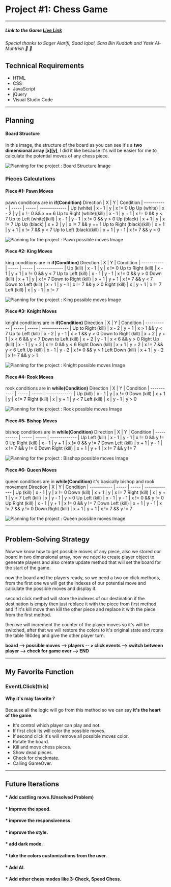 # Project #1:  Chess Game

---

##### Link to the Game [Live Link](https://pages.git.generalassemb.ly/x3bodee/Unit_1_Project/)

######  Special thanks to Sager Alarifi, Saad Iqbal, Sara Bin Kuddah and Yasir Al-Muhtrish :sparkling_heart: :sparkling_heart:





## Technical Requirements

- HTML
- CSS
- JavaScript
- jQuery
- Visual Studio Code

---

## Planning 

#### Board Structure

In this image, the structure of the board as you can see it's a **two dimensional array [x][y]**, I did it like because it's will be easier for me to calculate the potential moves of any chess piece.

![Planning for the project : Board Structure Image](/images/board.PNG)

### Pieces Calculations

#### Piece #1: Pawn Moves

pawn conditions are in **if(Condition)** 
Direction   |   X   |   Y   |   Condition   | 
----------- | ----- | ----- | ------------- |
Up (white) | x - 1 | y | x != 0
Up Up (white) | x - 2 | y | x != 0 && x == 6
Up to Right (white)(kill) | x - 1 | y + 1 | x != 0 && y < 7
Up to Left (white)(kill) | x - 1 | y - 1 | x != 0 && y > 0
Up (black) | x + 1 | y | x != 7 
Up Up (black) | x + 2 | y | x != 7 && y == 1
Up to Right (black)(kill) | x + 1 | y + 1 | x != 7 && y < 7
Up to Left (black)(kill) | x + 1 | y - 1 | x != 7 && y > 0

![Planning for the project : Pawn possible moves Image](/images/pawn.PNG)


#### Piece #2: King Moves

king conditions are in **if(Condition)** 
Direction   |   X   |   Y   |   Condition   | 
----------- | ----- | ----- | ------------- |
Up (kill) | x - 1 | y | x != 0
Up to Right (kill) | x - 1 | y + 1 | x != 0 && y < 7
Up to Left (kill) | x - 1 | y - 1 | x != 0 && y > 0
Down (kill) | x + 1 | y | x != 7
Down to Right (kill) | x + 1 | y + 1 | x != 7 && y < 7
Down to Left (kill) | x + 1 | y - 1 | x != 7 && y > 0
Right (kill) | x | y + 1 | x != 7
Left (kill) | x | y - 1 | x != 7

![Planning for the project : King possible moves Image](/images/king.PNG)


#### Piece #3: Knight Moves

knight conditions are in **if(Condition)** 
Direction   |   X   |   Y   |   Condition   | 
----------- | ----- | ----- | ------------- |
Up to Right (kill) | x - 2 | y + 1 | x > 1 && y < 7
Up to Left (kill) | x - 2 | y - 1 | x > 1 && y > 0
Down to Right (kill) | x + 2 | y + 1 | x < 6 && y < 7
Down to Left (kill) | x + 2 | y - 1 | x < 6 && y > 0
Right Up (kill) | x - 1 | y + 2 | x != 0 && y < 6
Right Down (kill) | x + 1 | y + 2 | x != 7 && y < 6
Left Up (kill) | x - 1 | y - 2 | x != 0 && y > 1
Left Down (kill) | x + 1 | y - 2 | x != 7 && y > 1

![Planning for the project : Knight possible moves Image](/images/Knight.PNG)


#### Piece #4: Rook Moves

rook conditions are in **while(Condition)** 
Direction   |   X   |   Y   |   Condition   | 
----------- | ----- | ----- | ------------- |
Up (kill) | x - 1 | y | x != 0
Down (kill) | x + 1 | y | x != 7
Right (kill) | x | y + 1 | y < 7
Left (kill) | x | y - 1 | y > 0

![Planning for the project : Rook possible moves Image](/images/rook.PNG)


#### Piece #5: Bishop Moves

bishop conditions are in **while(Condition)** 
Direction   |   X   |   Y   |   Condition   | 
----------- | ----- | ----- | ------------- |
Up Left (kill) | x - 1 | y - 1 | x != 0 && y != 0
Up Right (kill) | x - 1 | y + 1 | x != 0 && y != 7
Down Left (kill) | x + 1 | y - 1 | x != 7 && y != 0
Down Right (kill) | x + 1 | y + 1 | x != 7 && y != 7

![Planning for the project : Bisshop possible moves Image](/images/bishop.PNG)


#### Piece #6: Queen Moves

queen conditions are in **while(Condition)** it's basically bishop and rook movement
Direction   |   X   |   Y   |   Condition   | 
----------- | ----- | ----- | ------------- |
Up (kill) | x - 1 | y | x != 0
Down (kill) | x + 1 | y | x != 7
Right (kill) | x | y + 1 | y < 7
Left (kill) | x | y - 1 | y > 0
Up Left (kill) | x - 1 | y - 1 | x != 0 && y != 0
Up Right (kill) | x - 1 | y + 1 | x != 0 && y != 7
Down Left (kill) | x + 1 | y - 1 | x != 7 && y != 0
Down Right (kill) | x + 1 | y + 1 | x != 7 && y != 7

![Planning for the project : Queen possible moves Image](/images/Queen.PNG)

---

## Problem-Solving Strategy 

Now we know how to get possible moves of any piece, also we stored our board in two dimensional array, now we need to create player object to generate players and also create update method that will set the board for the start of the game.

now the board and the players ready, so we need a two on click methods, from the first one we will get the indexes of our potential move and calculate the possible moves and display it.

second click method will store the indexes of our destination if the destination is empty then just reblace it with the piece from first method, and if it's kill move then kill the other piece and replace it with the piece from the first method.

then we will increment the counter of the player moves so it's will be switched, after that we will restore the colors to it's original state and rotate the table 180deg and give the other player turn.

**board --> possible moves --> players -- > click events --> switch between player --> check for game over --> END** 

---

## My Favorite Function 

### EventLClick(this)

#### Why it's may favorite ?

Because all the logic will go from this method so we can say **it's the heart of the game**.

* It's control which player can play and not.
* If first click its will color the possible moves.
* If second click it's will remove all possible moves color.
* Rotate the board.
* Kill and move chess pieces.
* Show dead pieces.
* Check for checkmate.
* Calling GameOver.

---

## Future Iterations 

#### * Add castling move.(Unsolved Problem)
#### * improve the speed.
#### * improve the responsiveness.
#### * improve the style.
#### * add dark mode.
#### * take the colors customizations from the user.
#### * Add AI.
#### * Add other chess modes like 3-Check, Speed Chess.


